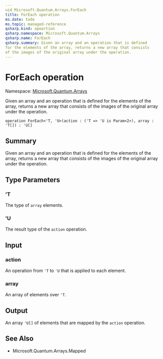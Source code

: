 ```yaml
---
uid Microsoft.Quantum.Arrays.ForEach
title: ForEach operation
ms.date: todo
ms.topic: managed-reference
qsharp.kind: opeartion
qsharp.namespace: Microsoft.Quantum.Arrays
qsharp.name: ForEach
qsharp.summary: Given an array and an operation that is defined
for the elements of the array, returns a new array that consists
of the images of the original array under the operation.
---
```


# ForEach operation

Namespace: [Microsoft.Quantum.Arrays](xref:Microsoft.Quantum.Arrays)

Given an array and an operation that is defined
for the elements of the array, returns a new array that consists
of the images of the original array under the operation.
```qsharp
operation ForEach<'T, 'U>(action : ('T => 'U is Param<2>), array : 'T[]) : 'U[]
```

## Summary
Given an array and an operation that is defined
for the elements of the array, returns a new array that consists
of the images of the original array under the operation.

## Type Parameters
### 'T
The type of `array` elements.
### 'U
The result type of the `action` operation.

## Input
### action
An operation from `'T` to `'U` that is applied to each element.
### array
An array of elements over `'T`.

## Output
An array `'U[]` of elements that are mapped by the `action` operation.

## See Also
- Microsoft.Quantum.Arrays.Mapped
